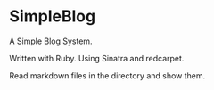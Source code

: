 SimpleBlog
======

A Simple Blog System.

Written with Ruby. Using Sinatra and redcarpet.

Read markdown files in the directory and show them.

